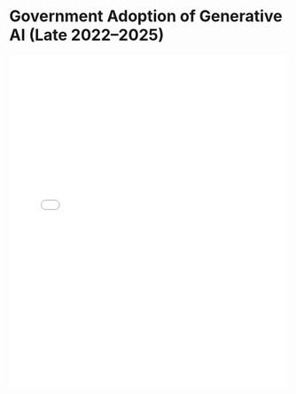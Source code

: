 # Government Adoption of Generative AI (Late 2022–2025)

<embed src="Government Adoption of Generative AI (Late 2022–2025).pdf" type="application/pdf" width="100%" height="600px">
